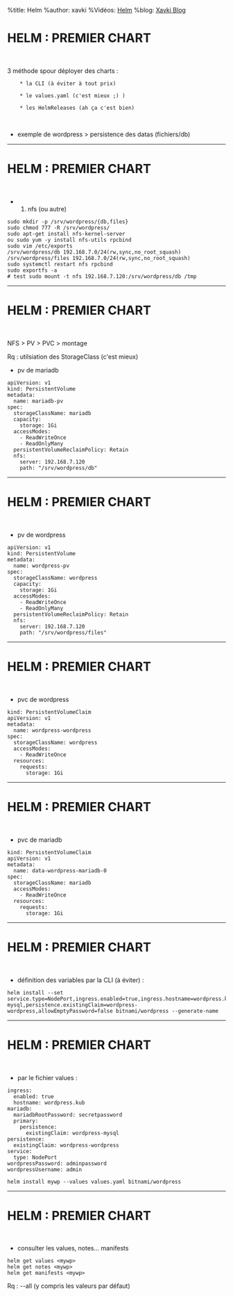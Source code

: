 %title: Helm
%author: xavki
%Vidéos: [Helm]()
%blog: [Xavki Blog](https://xavki.blog)


# HELM : PREMIER CHART


<br>

3 méthode spour déployer des charts :

		* la CLI (à éviter à tout prix)

		* le values.yaml (c'est mieux ;) )

		* les HelmReleases (ah ça c'est bien)


<br>

* exemple de wordpress > persistence des datas (fichiers/db)

---------------------------------------------------------------------------------------------------

# HELM : PREMIER CHART

<br>

* 1. nfs (ou autre)

```
sudo mkdir -p /srv/wordpress/{db,files}
sudo chmod 777 -R /srv/wordpress/
sudo apt-get install nfs-kernel-server
ou sudo yum -y install nfs-utils rpcbind
sudo vim /etc/exports
/srv/wordpress/db 192.168.7.0/24(rw,sync,no_root_squash)
/srv/wordpress/files 192.168.7.0/24(rw,sync,no_root_squash)
sudo systemctl restart nfs rpcbind
sudo exportfs -a
# test sudo mount -t nfs 192.168.7.120:/srv/wordpress/db /tmp
```

---------------------------------------------------------------------------------------------------

# HELM : PREMIER CHART

<br>

NFS > PV > PVC > montage

Rq : utilsiation des StorageClass (c'est mieux)


* pv de mariadb

```
apiVersion: v1
kind: PersistentVolume
metadata:
  name: mariadb-pv
spec:
  storageClassName: mariadb
  capacity:
    storage: 1Gi
  accessModes:
    - ReadWriteOnce
    - ReadOnlyMany
  persistentVolumeReclaimPolicy: Retain
  nfs:
    server: 192.168.7.120
    path: "/srv/wordpress/db"
```

---------------------------------------------------------------------------------------------------

# HELM : PREMIER CHART

<br>

* pv de wordpress

```
apiVersion: v1
kind: PersistentVolume
metadata:
  name: wordpress-pv
spec:
  storageClassName: wordpress
  capacity:
    storage: 1Gi
  accessModes:
    - ReadWriteOnce
    - ReadOnlyMany
  persistentVolumeReclaimPolicy: Retain
  nfs:
    server: 192.168.7.120
    path: "/srv/wordpress/files"
```

---------------------------------------------------------------------------------------------------

# HELM : PREMIER CHART

<br>

* pvc de wordpress

```
kind: PersistentVolumeClaim
apiVersion: v1
metadata:
  name: wordpress-wordpress
spec:
  storageClassName: wordpress
  accessModes:
    - ReadWriteOnce
  resources:
    requests:
      storage: 1Gi
```

---------------------------------------------------------------------------------------------------

# HELM : PREMIER CHART


<br>

* pvc de mariadb

```
kind: PersistentVolumeClaim
apiVersion: v1
metadata:
  name: data-wordpress-mariadb-0
spec:
  storageClassName: mariadb
  accessModes:
    - ReadWriteOnce
  resources:
    requests:
      storage: 1Gi
```

---------------------------------------------------------------------------------------------------

# HELM : PREMIER CHART

<br>

* définition des variables par la CLI (à éviter) :

```
helm install --set service.type=NodePort,ingress.enabled=true,ingress.hostname=wordpress.kub,wordpressUsername=admin,wordpressPassword=adminpassword,mariadb.mariadbRootPassword=secretpassword,mariadb.primary.persistence.existingClaim=wordpress-mysql,persistence.existingClaim=wordpress-wordpress,allowEmptyPassword=false bitnami/wordpress --generate-name
```

---------------------------------------------------------------------------------------------------

# HELM : PREMIER CHART

<br>

* par le fichier values :

```
ingress:
  enabled: true
  hostname: wordpress.kub
mariadb:
  mariadbRootPassword: secretpassword
  primary:
    persistence:
      existingClaim: wordpress-mysql
persistence:
  existingClaim: wordpress-wordpress
service:
  type: NodePort
wordpressPassword: adminpassword
wordpressUsername: admin
```

```
helm install mywp --values values.yaml bitnami/wordpress
```

---------------------------------------------------------------------------------------------------

# HELM : PREMIER CHART


<br>

* consulter les values, notes... manifests

```
helm get values <mywp>
helm get notes <mywp>
helm get manifests <mywp>
```
Rq : --all (y compris les valeurs par défaut)



